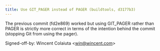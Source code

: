 ```yaml
---
title: Use GIT_PAGER instead of PAGER (buildtools, d3177b3)
---
```


The previous commit (fd2e869) worked but using GIT\_PAGER rather than PAGER is strictly more correct in terms of the intention behind the commit (stopping Git from using the pager).

Signed-off-by: Wincent Colaiuta &lt;win@wincent.com&gt;
